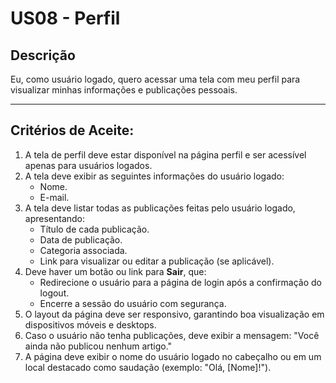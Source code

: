 # US08 - Perfil

## Descrição
Eu, como usuário logado, quero acessar uma tela com meu perfil para visualizar minhas informações e publicações pessoais.

---

## Critérios de Aceite:
1. A tela de perfil deve estar disponível na página perfil e ser acessível apenas para usuários logados.
2. A tela deve exibir as seguintes informações do usuário logado:
   - Nome.
   - E-mail.
3. A tela deve listar todas as publicações feitas pelo usuário logado, apresentando:
   - Título de cada publicação.
   - Data de publicação.
   - Categoria associada.
   - Link para visualizar ou editar a publicação (se aplicável).
4. Deve haver um botão ou link para **Sair**, que:
   - Redirecione o usuário para a página de login após a confirmação do logout.
   - Encerre a sessão do usuário com segurança.
5. O layout da página deve ser responsivo, garantindo boa visualização em dispositivos móveis e desktops.
6. Caso o usuário não tenha publicações, deve exibir a mensagem: "Você ainda não publicou nenhum artigo."
7. A página deve exibir o nome do usuário logado no cabeçalho ou em um local destacado como saudação (exemplo: "Olá, [Nome]!").
